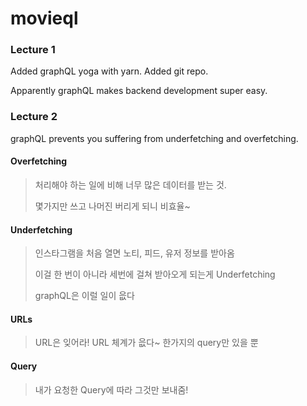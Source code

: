 # movieql

### Lecture 1

Added graphQL yoga with yarn. Added git repo.

Apparently graphQL makes backend development super easy.



### Lecture 2

graphQL prevents you suffering from underfetching and overfetching.

#### Overfetching

> 처리해야 하는 일에 비해 너무 많은 데이터를 받는 것.
>
> 몇가지만 쓰고 나머진 버리게 되니 비효율~

#### Underfetching

> 인스타그램을 처음 열면 노티, 피드, 유저 정보를 받아옴
> 
> 이걸 한 번이 아니라 세번에 걸쳐 받아오게 되는게 Underfetching
>
> graphQL은 이럴 일이 읎다

#### URLs

> URL은 잊어라! URL 체계가 읎다~ 한가지의 query만 있을 뿐

#### Query

> 내가 요청한 Query에 따라 그것만 보내줌!